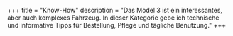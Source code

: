 +++
title = "Know-How"
description = "Das Model 3 ist ein interessantes, aber auch komplexes Fahrzeug. In dieser Kategorie gebe ich technische und informative Tipps für Bestellung, Pflege und tägliche Benutzung."
+++

